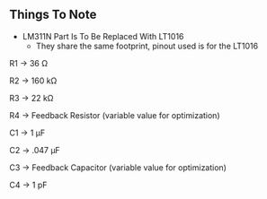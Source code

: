 ## Things To Note
- LM311N Part Is To Be Replaced With LT1016
  - They share the same footprint, pinout used is for the LT1016

R1 -> 36 Ω

R2 -> 160 kΩ

R3 -> 22 kΩ

R4 -> Feedback Resistor (variable value for optimization)

C1 -> 1 μF

C2 -> .047 μF

C3 -> Feedback Capacitor (variable value for optimization)

C4 -> 1 pF
